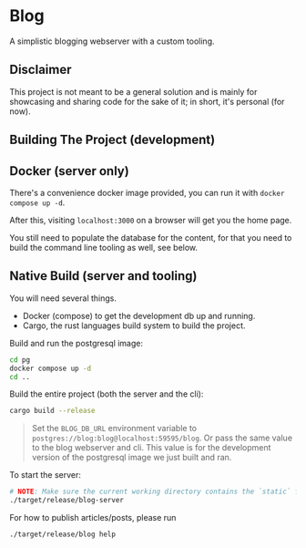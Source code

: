 # Blog
A simplistic blogging webserver with a custom tooling.

## Disclaimer
This project is not meant to be a general solution and is mainly for showcasing and sharing code for the sake of it; in short, it's personal (for now).

## Building The Project (development)
## Docker (server only)
There's a convenience docker image provided, you can run it with `docker compose up -d`.

After this, visiting `localhost:3000` on a browser will get you the home page.

You still need to populate the database for the content, for that you need to build the command line tooling as well, see below.

## Native Build (server and tooling)
You will need several things.
-	Docker (compose) to get the development db up and running.
-	Cargo, the rust languages build system to build the project.

Build and run the postgresql image:

```sh
cd pg
docker compose up -d
cd ..
```

Build the entire project (both the server and the cli):

```sh
cargo build --release
```

> Set the `BLOG_DB_URL` environment variable to `postgres://blog:blog@localhost:59595/blog`.
> Or pass the same value to the blog webserver and cli.
> This value is for the development version of the postgresql image we just built and ran.

To start the server:
```sh
# NOTE: Make sure the current working directory contains the `static` folder.
./target/release/blog-server
```

For how to publish articles/posts, please run

`./target/release/blog help`
